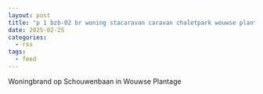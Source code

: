 ```yaml
---
layout: post
title: "p 1 bzb-02 br woning stacaravan caravan chaletpark wouwse plantage schouwenbaan wouwse plantage 201031 201461"
date: 2025-02-25
categories: 
  - rss
tags: 
  - feed
---
```


Woningbrand op Schouwenbaan in Wouwse Plantage

